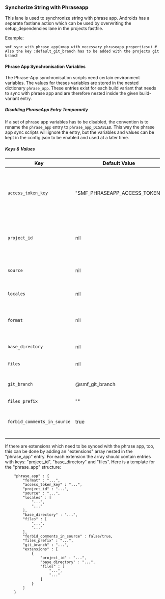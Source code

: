 ### Synchorize String with Phraseapp
This lane is used to synchronize string with phrase app. 
Androids has a separate fastlane action which can be used by overwriting the setup_dependencies lane in the projects fastfile.

Example:

```
smf_sync_with_phrase_app(<map_with_necessary_phraseapp_properties>) # Also the key :default_git_branch has to be added with the projects git branch
```

#### Phrase App Synchronisation Variables
The Phrase-App synchronisation scripts need certain environment variables. The values for theses variables are stored in the nested dictionary `phrase_app`. 
These entries exist for each build variant that needs to sync with phrase app and are therefore nested inside the given build-variant entry.

##### Disabling PhraseApp Entry Temporarily
If a set of phrase app variables has to be disabled, the convention is to rename the `phrase_app` entry to `phrase_app_DISABLED`. 
This way the phrase app sync scripts will ignore the entry, but the variables and values can be kept in the config.json to be enabled and used at a later time.

##### Keys & Values
| Key | Default Value | Datatype | Mandatory | Description |
|-----|---------------|----------|-----------|--------------
| `access_token_key` | "SMF_PHRASEAPP_ACCESS_TOKEN" | String | ✅ |	The variable name in which jenkins stores the access token for the phrase app api. The default value is "SMF_PHRASEAPP_ACCESS_TOKEN" which should work for almost all projects. An exception are the Strato projects, they should use "stratoPhraseappAccessToken". |
| `project_id` | nil | String | ✅ |The projects phrase app id which is used in the api call to identify the correct project. This should be an all lowercase hexadecimal string with 32 digits. For example "12abc345bf6e980d96e5b0a236fe78b1"|
| `source` | nil | String | ✅ | This value should be an identifier for the language which is used as source for the translation. This is "en" in the most of the cases. |
| `locales` | nil | Array of Strings | ✅ | A list of language identifiers to which the strings of the app will be translated. For example `["de", "at", "es", "fr"]`. |
| `format` | nil | String | ✅ | Determines the format in which the phrase app translation files are stored. This is in almost all cases "strings". But it could also be for example "simple_json" or "xml" or another format. |
| `base_directory` | nil | String | ✅ | This string specifies the base directory in which the different translation files will be stored. |
| `files` | nil | Array of Strings | ✅ | A list of files which will be translated. |
| `git_branch` | @smf_git_branch | String | | The projects git branch to which new or changed translations will be pushed. The default is the branch which is passed to the fastlane build job. |
| `files_prefix` | "" | String | | Specifies a prefix for the file tags. |
| `forbid_comments_in_source` | true | Bool | | If this is set to true, the phrase app scripts abort if the find an comments in the source file. This is due to some weird behavoir of the PhrasApp if there are comments in the source file. |

If there are extensions which need to be synced with the phrase app, too, this can be done by adding an "extensions" array nested in the "phrase_app" entry. For each extension the array should contain entries with keys: "project_id", "base_directory" and "files".
Here is a template for the "phrase_app" structure:

```
	"phrase_app" : {
		"format" : "...",
		"access_token_key" : "...",
		"project_id" : "...",
		"source" : "...",
		"locales" : [
			"...",
			"..."
		],
		"base_directory" : "...",
		"files" : [
			"...",
			"..."
		],
		"forbid_comments_in_source" : false/true,
		"files_prefix" : "...",
		"git_branch" : "...",
		"extensions" : [
			{
				"project_id" : "...",
				"base_directory" : "...",
				"files" : [
					"...",
					"..."
				]
			}
		]
	}

```
